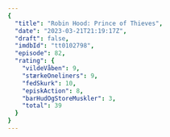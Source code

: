 ```yaml
---
{
  "title": "Robin Hood: Prince of Thieves",
  "date": "2023-03-21T21:19:17Z",
  "draft": false,
  "imdbId": "tt0102798",
  "episode": 82,
  "rating": {
    "vildeVåben": 9,
    "stærkeOneliners": 9,
    "fedSkurk": 10,
    "episkAction": 8,
    "barHudOgStoreMuskler": 3,
    "total": 39
  }
}
---
```


